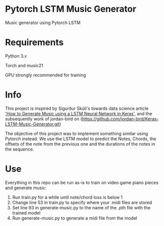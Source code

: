 # Pytorch LSTM Music Generator
Music generator using Pytorch LSTM

# Requirements
Python 3.x

Torch and music21 

GPU strongly recommended for training

# Info
This project is inspired by Sigurður Skúli's towards data science article ['How to Generate Music using a LSTM Neural Network in Keras'](https://towardsdatascience.com/how-to-generate-music-using-a-lstm-neural-network-in-keras-68786834d4c5), and the subsequently work of jordan-bird on (https://github.com/jordan-bird/Keras-LSTM-Music-Generator.git)

The objective of this project was to implement something similar using Pytorch instead. We use the LSTM model to predict the Notes, Chords, the offsets of the note from the previous one and the durations of the notes in the sequence.

# Use 
Everything in this repo can be run as-is to train on video game piano pieces and generate music:

1. Run train.py for a while until note/chord loss is below 1
2. Change line 53 in train.py to specify where your .midi files are stored
3. Set line 93 in generate-music.py to the name of the .pth file with the trained model
4. Run generate-music.py to generate a midi file from the model

